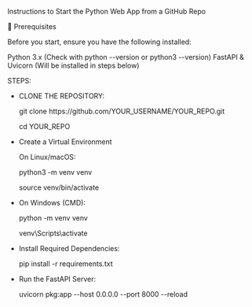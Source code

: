 <p>Instructions to Start the Python Web App from a GitHub Repo</p>
<p>📌 Prerequisites</p>
<p>Before you start, ensure you have the following installed:</p>

<p>Python 3.x (Check with python --version or python3 --version)
FastAPI & Uvicorn (Will be installed in steps below)</p>

STEPS:
<ul>
<li>CLONE THE REPOSITORY:</li>
  <p>git clone https://github.com/YOUR_USERNAME/YOUR_REPO.git</p>
  <p>cd YOUR_REPO</p>

<li>Create a Virtual Environment
  <p>On Linux/macOS: </p>
  <p>python3 -m venv venv</p>
  <p>source venv/bin/activate</p> </li>

  <li>On Windows (CMD):
  <p>python -m venv venv</p>
 <p> venv\Scripts\activate</p></li>

<li>Install Required Dependencies:
  <p></p> pip install -r requirements.txt</p></li>

<li>Run the FastAPI Server:
  <p>uvicorn pkg:app --host 0.0.0.0 --port 8000 --reload</p></li>
</ul>
   


